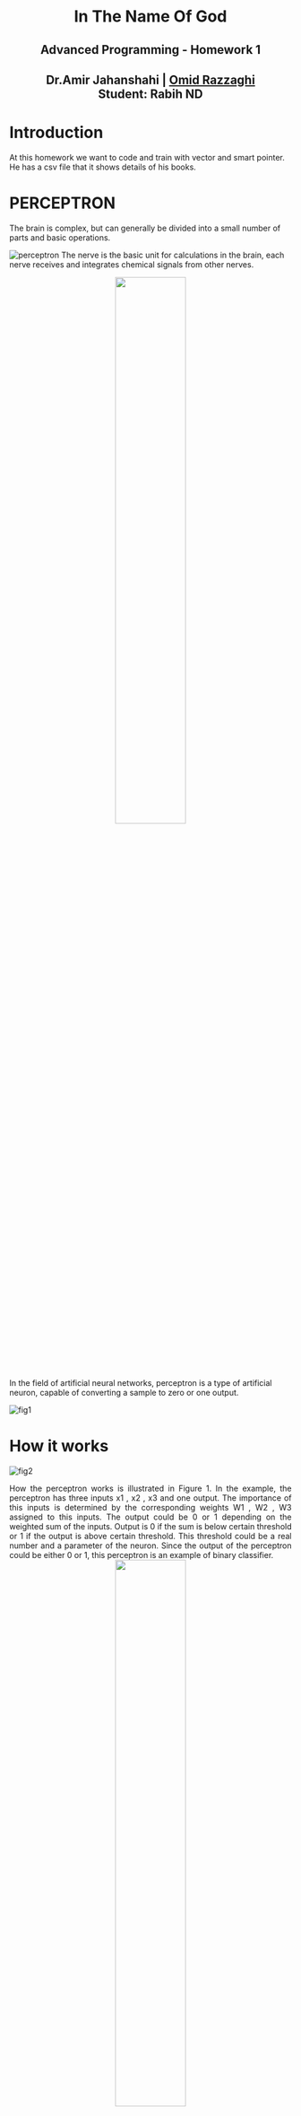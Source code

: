 <center>
<h1>
In The Name Of God
</h1>
<h2>
Advanced Programming - Homework 1
</h2>
<h2>
Dr.Amir Jahanshahi |
<a href="https://github.com/omidrazzaghi2000">Omid Razzaghi</a>
</br>
<b>Student:</b>
Rabih ND
</h2>
</center>

# Introduction
  At this homework we want to code and train with vector and smart pointer. 
He has a csv file that it shows details of his books.
# PERCEPTRON
The brain is complex, but can generally be divided into a small number of parts and basic 
operations. 

![perceptron](img/perceptron1.jpg)
The nerve is the basic unit for calculations in the brain, each nerve receives and 
integrates chemical signals from other nerves.

<div style="text-align: center">
<img  src="img/perceptron2.jpg"  width="50%" height="50%">
</div>

In the field of artificial neural networks, perceptron is a type of artificial neuron, capable 
of converting a sample to zero or one output.

![fig1](img/figure1.jpg)

# How it works
![fig2](img/figure2.jpg)
<div style="text-align: justify">
    How the perceptron works is illustrated in Figure 1. In the example, the perceptron has three inputs x1 , x2 , x3 and one output. The importance of this inputs is determined by the corresponding weights W1 , W2 , W3 assigned to this inputs. The output could be 0 or 1 depending on the weighted sum of the inputs. Output is 0 if the sum is below certain threshold or 1 if the output is above certain threshold. This threshold could be a real number and a parameter of the neuron. Since the output of the perceptron could be either 0 or 1, this perceptron is an example of  binary classifier. 
</div>

<div style="text-align: center">
<img  src="img/equation1.jpg"  width="50%" height="50%">
</div>

Ok Let’s go to code and make a perceptron to classification. 

**Question: What if when all inputs are zero?**

No matter what the weights are, the output is zero. Thus, in perceptron algorithm we add bias to handle this situation. As you can see at Figure 1 𝑥0 =1 and 𝑤0 is bias. 

# PERCEPTRON WITH C++
<div style="text-align: justify">
In this exciting homework we want to classify binary data with one perceptron. At first we need to write function to import data from csv(comma-separated values) file and return data as vector of shared pointer of vector. Vectors are sequence containers representing arrays that can change in size and shared_ptr is smart pointer In the phrase “int * p” p is raw pointer and you see this pointer before but in this homework, we want to work with smart pointers.
</div>
<div style="text-align: center">
<img  src="img/equation2.jpg"  width="50%" height="50%">
</div>


```c++
std::vector<std::shared_ptr<std::vector<double>>> read_csv(std::string filename)
```
After import data from csv file, Let’s move on the next function “predict” which obtain output by weight and input.

```c++
int predict(std::vector<double> X,std::vector<double> weights)
```
This function calculate sum according to Equation 2 and obtain output of perceptron with Equation 1. 

**Question: where do weights of perceptron obtained?**

Let’s understand this with a simple classification example 
</div>
<div style="text-align: center">
<img  src="img/figure3.jpg"  width="50%" height="50%">
<img  src="img/figure3.1.jpg" >
<img  src="img/figure4.jpg" >
</div>
<div style="text-align: justify">
Our motive is to fit a decision boundary (a line) that separates all the male samples from the female samples. We have two inputs; therefore, we need two weights and one bias. </div>
<div style="text-align: center">
<img  src="img/equation3.jpg"  width="30%" height="30%">
</div>
Perceptron use an iterative algorithm to train weights and find optimum ones. This algorithm updates each weight with below equation. 
<div style="text-align: center">
<img  src="img/equation4.jpg" width="80%" height="80%">
</div>
For updating 𝑤0 (bias) suppose 𝑥0 = 1. Ok for training eights we use function below: 

```c++
std::vector<double> train_weight(std::vector<std::shared_ptr<std::vector<double>>> train,double learning_rate,double number_epoch)
```

<div style="text-align: justify">
<b>train</b> is dataset that use for training weights and we suppose that initial value for all weights is zero. Learning rate is constant value 0.1. and “number_epoch” is number of 
repeating perceptron algorithm. For example, we have weights and heights of 100 women and we use “train_weights” function to use 75 data and update weights. After this operation as many as the number of epochs, repeat this function again. Finally, we have training weights so we can test these with 25 test dataset and score accuracy of this algorithm. Declare function perceptron which get train dataset, test dataset, learning rate and number of epochs to do all the operation describe above. 
</div>

```c++
void Perceptron (std::vector<std::shared_ptr<std::vector<double>>> train ,std::vector<std::shared_ptr<std::vector<double>>> test, double learning_rate , int number_epochs)
```
Output:
<div style="text-align: center">
<img  src="img/output.jpg" width="40%" height="40%">
</div>

> You must not alter the main.cpp file at all. Just write all > your codes in the aphw1.cpp and aphw1.h. Good luck!

---

## My result:

<div style="text-align: center">
<b><u>Accuracy = 94.012 %</u></b></br>
<img  src="img/result.jpg" width="80%" height="80%">
</div>

---
